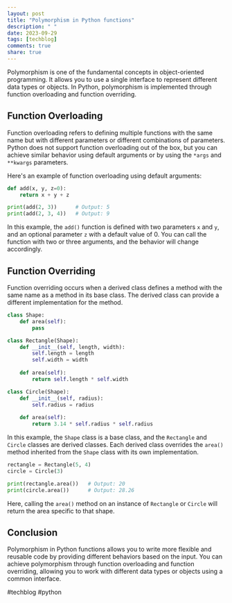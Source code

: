 ```yaml
---
layout: post
title: "Polymorphism in Python functions"
description: " "
date: 2023-09-29
tags: [techblog]
comments: true
share: true
---
```


Polymorphism is one of the fundamental concepts in object-oriented programming. It allows you to use a single interface to represent different data types or objects. In Python, polymorphism is implemented through function overloading and function overriding.

## Function Overloading
Function overloading refers to defining multiple functions with the same name but with different parameters or different combinations of parameters. Python does not support function overloading out of the box, but you can achieve similar behavior using default arguments or by using the `*args` and `**kwargs` parameters.

Here's an example of function overloading using default arguments:

```python
def add(x, y, z=0):
    return x + y + z

print(add(2, 3))      # Output: 5
print(add(2, 3, 4))   # Output: 9
```

In this example, the `add()` function is defined with two parameters `x` and `y`, and an optional parameter `z` with a default value of 0. You can call the function with two or three arguments, and the behavior will change accordingly.

## Function Overriding
Function overriding occurs when a derived class defines a method with the same name as a method in its base class. The derived class can provide a different implementation for the method.

```python
class Shape:
    def area(self):
        pass

class Rectangle(Shape):
    def __init__(self, length, width):
        self.length = length
        self.width = width
    
    def area(self):
        return self.length * self.width

class Circle(Shape):
    def __init__(self, radius):
        self.radius = radius
    
    def area(self):
        return 3.14 * self.radius * self.radius
```

In this example, the `Shape` class is a base class, and the `Rectangle` and `Circle` classes are derived classes. Each derived class overrides the `area()` method inherited from the `Shape` class with its own implementation.

```python
rectangle = Rectangle(5, 4)
circle = Circle(3)

print(rectangle.area())   # Output: 20
print(circle.area())      # Output: 28.26
```

Here, calling the `area()` method on an instance of `Rectangle` or `Circle` will return the area specific to that shape.

## Conclusion
Polymorphism in Python functions allows you to write more flexible and reusable code by providing different behaviors based on the input. You can achieve polymorphism through function overloading and function overriding, allowing you to work with different data types or objects using a common interface.

#techblog #python